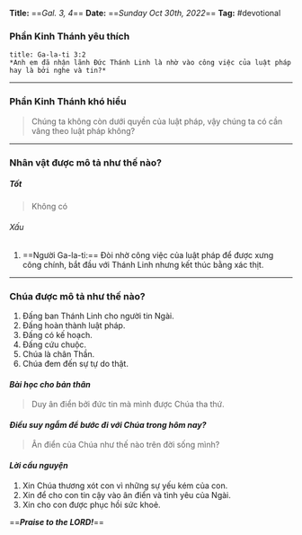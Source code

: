 **Title:** ==*Gal. 3, 4*==
**Date:** ==*Sunday Oct 30th, 2022*==
**Tag:** #devotional

### **Phần Kinh Thánh yêu thích**
```ad-bible
title: Ga-la-ti 3:2
*Anh em đã nhận lãnh Đức Thánh Linh là nhờ vào công việc của luật pháp hay là bởi nghe và tin?*
```
----
### **Phần Kinh Thánh khó hiểu**
> Chúng ta không còn dưới quyền của luật pháp, vậy chúng ta có cần vâng theo luật pháp không?
----
### **Nhân vật được mô tả như thế nào?**
##### Tốt
> Không có
###### Xấu
1. ==Người Ga-la-ti:== Đòi nhờ công việc của luật pháp để được xưng công chính, bắt đầu với Thánh Linh nhưng kết thúc bằng xác thịt. 
----
### **Chúa được mô tả như thế nào?**
1. Đấng ban Thánh Linh cho người tin Ngài.
2. Đấng hoàn thành luật pháp.
3. Đấng có kế hoạch.
4. Đấng cứu chuộc.
5. Chúa là chân Thần.
6. Chúa đem đến sự tự do thật.
#### *Bài học cho bản thân*
> Duy ân điển bởi đức tin mà mình được Chúa tha thứ.
#### *Điều suy ngẫm để bước đi với Chúa trong hôm nay?*
>Ân điển của Chúa như thế nào trên đời sống mình?
#### *Lời cầu nguyện*
1. Xin Chúa thương xót con vì những sự yếu kém của con.
2. Xin để cho con tin cậy vào ân điển và tình yêu của Ngài.
3. Xin cho con được phục hồi sức khoẻ.

==***Praise to the LORD!***==
